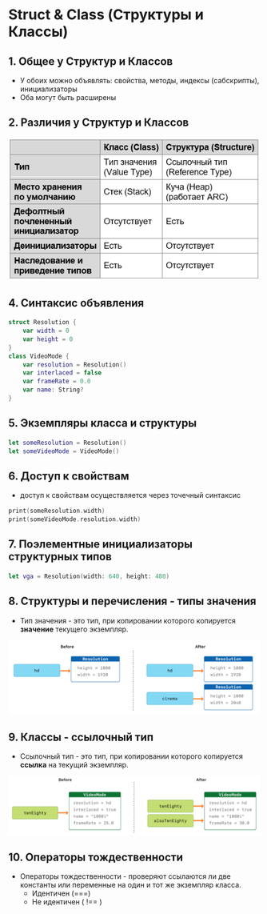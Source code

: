 # Struct & Class (Структуры и Классы)

## 1. Общее у Структур и Классов

- У обоих можно объявлять: свойства, методы, индексы (сабскрипты), инициализаторы
- Оба могут быть расширены

## 2. Различия у Структур и Классов

![Struct-Class3.png](Struct-Class3.png)

## 4. Синтаксис объявления

```Swift
struct Resolution {
    var width = 0
    var height = 0
}
class VideoMode {
    var resolution = Resolution()
    var interlaced = false
    var frameRate = 0.0
    var name: String?
}
```

## 5. Экземпляры класса и структуры

```Swift
let someResolution = Resolution()
let someVideoMode = VideoMode()
```

## 6. Доступ к свойствам

- доступ к свойствам осуществляется через точечный синтаксис

```Swift
print(someResolution.width)
print(someVideoMode.resolution.width)
```

## 7. Поэлементные инициализаторы структурных типов

```Swift
let vga = Resolution(width: 640, height: 480)
```


## 8. Структуры и перечисления - типы значения

- Тип значения - это тип, при копировании которого копируется **значение** текущего экземпляр.

![Struct-Class1.png](Struct-Class1.png)

## 9. Классы - ссылочный тип

- Ссылочный тип - это тип, при копировании которого копируется **ссылка** на текущий экземпляр.

![Struct-Class2.png](Struct-Class2.png)

## 10. Операторы тождественности

- Операторы тождественности - проверяют ссылаются ли две константы или переменные на один и тот же экземпляр класса. 
  - Идентичен (===)
  - Не идентичен ( !== )

